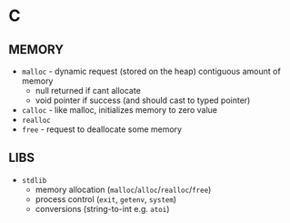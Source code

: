 # C

## MEMORY
- `malloc` - dynamic request (stored on the heap) contiguous amount of memory
    - null returned if cant allocate
    - void pointer if success (and should cast to typed pointer)
- `calloc` - like malloc, initializes memory to zero value
- `realloc`
- `free` - request to deallocate some memory

## LIBS
- `stdlib` 
    - memory allocation (`malloc`/`alloc`/`realloc`/`free`)
    - process control (`exit`, `getenv`, `system`)
    - conversions (string-to-int e.g. `atoi`)
